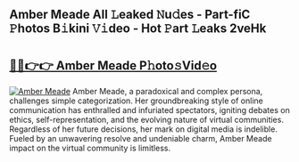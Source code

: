 ## Amber Meade All 𝙻eaked 𝙽u𝚍es - Part-fiC 𝙿hotos B𝚒kini 𝚅𝚒deo - Hot 𝙿art 𝙻eaks 2veHk

# <h2><a href="http://ld0j0h6.urlbe.top/?page=Amber+Meade">🔗🔗👉👉 Amber Meade P𝚑oto𝚜Vid𝚎o</a></h2>

[![Amber Meade](https://i.imgur.com/eBuTRDB.gif)](http://ld0j0h6.urlbe.top/?page=Amber+Meade)
Amber Meade, a paradoxical and complex persona, challenges simple categorization. Her groundbreaking style of online communication has enthralled and infuriated spectators, igniting debates on ethics, self-representation, and the evolving nature of virtual communities. Regardless of her future decisions, her mark on digital media is indelible. Fueled by an unwavering resolve and undeniable charm, Amber Meade impact on the virtual community is limitless.
